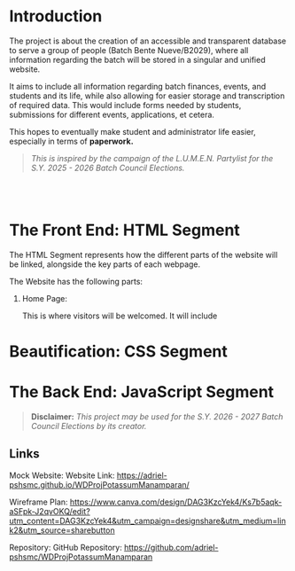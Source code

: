 # Introduction

The project is about the creation of an accessible and transparent database to serve a group of people (Batch Bente Nueve/B2029), where all information regarding the batch will be stored in a singular and unified website.

It aims to include all information regarding batch finances, events, and students and its life, while also allowing for easier storage and transcription of required data. This would include forms needed by students, submissions for different events, applications, et cetera.

This hopes to eventually make student and administrator life easier, especially in terms of **paperwork.**

> *This is inspired by the campaign of the L.U.M.E.N. Partylist for the S.Y. 2025 - 2026 Batch Council Elections.*

<br><br>

# The Front End: HTML Segment

The HTML Segment represents how the different parts of the website will be linked, alongside the key parts of each webpage.

The Website has the following parts:

1. Home Page:

    This is where visitors will be welcomed. It will include
# Beautification: CSS Segment

# The Back End: JavaScript Segment



> **Disclaimer:** *This project may be used for the S.Y. 2026 - 2027 Batch Council Elections by its creator.*

## Links

Mock Website: Website Link: https://adriel-pshsmc.github.io/WDProjPotassumManamparan/


Wireframe Plan: https://www.canva.com/design/DAG3KzcYek4/Ks7b5aqk-aSFpk-J2qvOKQ/edit?utm_content=DAG3KzcYek4&utm_campaign=designshare&utm_medium=link2&utm_source=sharebutton

Repository: GitHub Repository: https://github.com/adriel-pshsmc/WDProjPotassumManamparan

